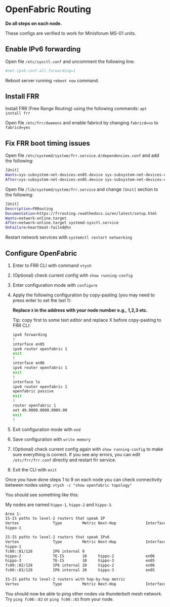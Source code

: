 # OpenFabric Routing

**Do all steps on each node.**

These configs are verified to work for Minisforum MS-01 units.

## Enable IPv6 forwarding

Open file `/etc/sysctl.conf` and uncomment the following line:

```bash
#net.ipv6.conf.all.forwarding=1
```

Reboot server running `reboot now` command.

## Install FRR

Install FRR (Free Range Routing) using the following commands: `apt install frr`

Open file `/etc/frr/daemons` and enable fabricd by changing `fabricd=no` to `fabricd=yes`

## Fix FRR boot timing issues

Open file `/etc/systemd/system/frr.service.d/dependencies.conf` and add the following:

```bash
[Unit]
Wants=sys-subsystem-net-devices-en05.device sys-subsystem-net-devices-en06.device
After=sys-subsystem-net-devices-en05.device sys-subsystem-net-devices-en06.device
```

Open file `/lib/systemd/system/frr.service` and change `[Unit]` section to the following:

```bash
[Unit]
Description=FRRouting
Documentation=https://frrouting.readthedocs.io/en/latest/setup.html
Wants=network-online.target
After=network-online.target systemd-sysctl.service
OnFailure=heartbeat-failed@%n
```

Restart network services with `systemctl restart networking`

## Configure OpenFabric

1. Enter to FRR CLI with command `vtysh`
2. (Optional) check current config with `show running-config`
3. Enter configuration mode with `configure`
4. Apply the following configuration by copy-pasting (you may need to press enter to set the last !):

    **Replace `X` in the address with your node number e.g., 1,2,3 etc.**

    Tip: copy first to some text editor and replace X before copy-pasting to FRR CLI:

    ```bash
    ipv6 forwarding
    !
    interface en05
    ipv6 router openfabric 1
    exit
    !
    interface en06
    ipv6 router openfabric 1
    exit
    !
    interface lo
    ipv6 router openfabric 1
    openfabric passive
    exit
    !
    router openfabric 1
    net 49.0000.0000.000X.00
    exit
    !
    ```

5. Exit configuration mode with `end`
6. Save configuration with `write memory`
7. (Optional) check current config again with `show running-config` to make sure everything is correct. If you see any errors, you can edit `/etc/frr/frr.conf` directly and restart frr service.
8. Exit the CLI with `exit`

Once you have done steps 1 to 9 on each node you can check connectivity between nodes using:
`vtysh -c "show openfabric topology"`

You should see something like this:

My nodes are named `hippo-1`, `hippo-2` and `hippo-3`.

```bash
Area 1:
IS-IS paths to level-2 routers that speak IP
Vertex               Type         Metric Next-Hop             Interface Parent
hippo-1                                                               

IS-IS paths to level-2 routers that speak IPv6
Vertex               Type         Metric Next-Hop             Interface Parent
hippo-1                                                               
fc00::81/128         IP6 internal 0                                     hippo-1(4)
hippo-2              TE-IS        10     hippo-2              en06      hippo-1(4)
hippo-3              TE-IS        10     hippo-3              en05      hippo-1(4)
fc00::82/128         IP6 internal 20     hippo-2              en06      hippo-2(4)
fc00::83/128         IP6 internal 20     hippo-3              en05      hippo-3(4)

IS-IS paths to level-2 routers with hop-by-hop metric
Vertex               Type         Metric Next-Hop             Interface Parent
```

You should now be able to ping other nodes via thunderbolt mesh network.
Try `ping fc00::82` or `ping fc00::83` from your node.

